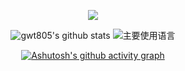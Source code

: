 <div align="center">

![](https://github-immortality.vercel.app/api?username=gwt805)

![gwt805's github stats](https://github-readme-stats.vercel.app/api?username=gwt805&hide_title=false&hide_border=true&show_icons=true&include_all_commits=true&line_height=20&bg_color=0,EC6C6C,FFD479,FFFC79,73FA79&theme=graywhite&locale=cn)
![主要使用语言](https://github-readme-stats.vercel.app/api/top-langs/?username=gwt805&hide_title=false&hide_border=true&layout=compact&bg_color=0,73FA79,73FDFF,D783FF&theme=graywhite&locale=cn)

[![Ashutosh's github activity graph](https://github-readme-activity-graph.vercel.app/graph?username=gwt805&bg_color=3a3e5f&color=ffffff&line=3a658d&point=ffffff&area=true&hide_border=true)](https://github.com/ashutosh00710/github-readme-activity-graph)
</div>
